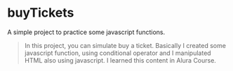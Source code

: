 # buyTickets
A simple project to practice some javascript functions. 

> In this project, you can simulate buy a ticket.
> Basically I created some javascript function, using conditional operator and I manipulated HTML also using javascript.
> I learned this content in Alura Course.

